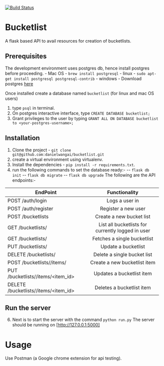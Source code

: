 [![Build Status](https://travis-ci.org/danielwangai/bucketlist.svg?branch=master)](https://travis-ci.org/danielwangai/bucketlist)

# Bucketlist
A flask based API to avail resources for creation of bucketlists.

## Prerequisites
The development environment uses postgres db, hence install postgres before proceeding.
    - Mac OS - `brew install postgresql`
    - linux - `sudo apt-get install postgresql postgresql-contrib`
    - windows - Download postgres [here](https://www.enterprisedb.com/downloads/postgres-postgresql-downloads#windows)

Once installed create a database named `bucketlist`
(for linux and mac OS users)
1. type `psql` in terminal.
2. On postgres interactive interface, type `CREATE DATABASE bucketlist;`
3. Grant privileges to the user by typing `GRANT ALL ON DATABASE bucketlist to <your-postgres-username>;`
## Installation
1. Clone the project - `git clone git@github.com:danielwangai/bucketlist.git`
2. create a virtual environment using virtualenv.
3. Install the dependencies - `pip install -r requirements.txt`.
4. run the following commands to set the database ready:-
  -- `flask db init`
  -- `flask db migrate`
  -- `flask db upgrade`
The following are the API endpoints:-

| EndPoint                                  | Functionality                    |
| ------------------------------            |:-------------------------------: |
| POST /auth/login                          | Logs a user in                   |
| POST /auth/register                       | Register a new user              |
| POST /bucketlists                         | Create a new bucket list         |
| GET /bucketlists/                         | List all bucketlists for currently logged in user|
| GET /bucketlists/<id>                     | Fetches a single bucketlist      |
| PUT /bucketlists/<id>                     | Update a bucketlist              |
| DELETE /bucketlists/<id>                  | Delete a single bucket list      |
| POST /bucketlists/<id>/items/             | Create a new bucketlist item     |
| PUT /bucketlists/<id>/items/<item_id>     | Updates a bucketlist item        |
| DELETE /bucketlists/<id>/items/<item_id>  | Deletes a bucketlist item        |

## Run the server
  6. Next is to start the server with the command `python run.py`
    The server should be running on [http://127.0.0.1:5000]

# Usage
  Use Postman (a Google chrome extension for api testing).
